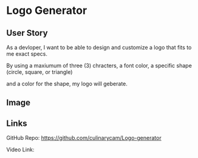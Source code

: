 # Logo Generator



## User Story

As a devloper, I want to be able to design and customize a logo that fits to me exact specs. 

By using a maxiumum of three (3) chracters, a font color, a specific shape (circle, square, or triangle)

and a color for the shape, my logo will geberate. 


## Image





## Links

GitHub Repo: https://github.com/culinarycam/Logo-generator

Video Link: 

